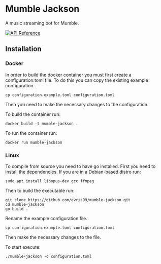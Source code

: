 # Mumble Jackson

A music streaming bot for Mumble.

[![API Reference](https://camo.githubusercontent.com/915b7be44ada53c290eb157634330494ebe3e30a/68747470733a2f2f676f646f632e6f72672f6769746875622e636f6d2f676f6c616e672f6764646f3f7374617475732e737667)](https://pkg.go.dev/github.com/evris99/mumble-music-bot)

## Installation

### Docker

In order to build the docker container you must first create a configuration.toml file. To do this you can copy the existing example configuration.

```
cp configuration.example.toml configuration.toml
```

Then you need to make the necessary changes to the configuration.

To build the container run:

```
docker build -t mumble-jackson .
```

To run the container run:

```
docker run mumble-jackson
```

### Linux

To compile from source you need to have go installed.
First you need to install the dependencies. If you are in a Debian-based distro run:

```
sudo apt install libopus-dev gcc ffmpeg
```

Then to build the executable run:

```
git clone https://github.com/evris99/mumble-jackson.git
cd mumble-jackson
go build .
```

Rename the example configuration file.

```
cp configuration.example.toml configuration.toml
```

Then make the necessary changes to the file.

To start execute:

```
./mumble-jackson -c configuration.toml
```
